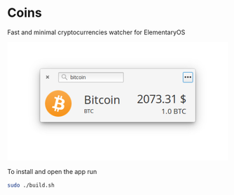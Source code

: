# Coins
Fast and minimal cryptocurrencies watcher for ElementaryOS

![Coins Screenshot](/art/screenshot.png)

To install and open the app run
```bash
sudo ./build.sh
```